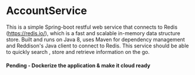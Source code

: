 # AccountService
This is a simple Spring-boot restful web service that connects to Redis (https://redis.io/), which is a fast and scalable in-memory data structure store. Built and runs on Java 8, uses Maven for dependency management and Reddison's Java client to connect to Redis. This service should be able to quickly search , store and retrieve information on the go.
#### Pending - Dockerize the application & make it cloud ready